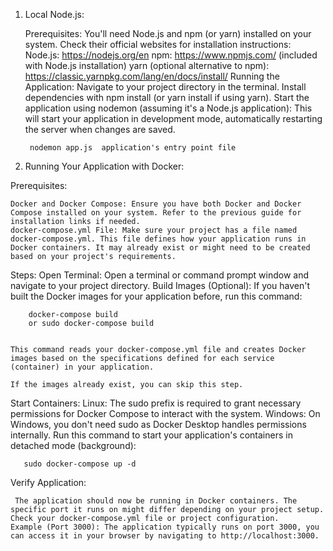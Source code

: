 1. Local Node.js:

    Prerequisites: You'll need Node.js and npm (or yarn) installed on your system. Check their official websites for installation instructions:
        Node.js: https://nodejs.org/en
        npm: https://www.npmjs.com/ (included with Node.js installation)
        yarn (optional alternative to npm): https://classic.yarnpkg.com/lang/en/docs/install/
    Running the Application:
        Navigate to your project directory in the terminal.
        Install dependencies with npm install (or yarn install if using yarn).
        Start the application using nodemon (assuming it's a Node.js application):
        This will start your application in development mode, automatically restarting the server when changes are saved.


        nodemon app.js  application's entry point file



        
1. Running Your Application with Docker:

  Prerequisites:

    Docker and Docker Compose: Ensure you have both Docker and Docker Compose installed on your system. Refer to the previous guide for installation links if needed.
    docker-compose.yml File: Make sure your project has a file named docker-compose.yml. This file defines how your application runs in Docker containers. It may already exist or might need to be created based on your project's requirements.

Steps:     Open Terminal: Open a terminal or command prompt window and navigate to your project directory.
Build Images (Optional):
  If you haven't built the Docker images for your application before, run this command:


        docker-compose build
        or sudo docker-compose build


    This command reads your docker-compose.yml file and creates Docker images based on the specifications defined for each service (container) in your application.

    If the images already exist, you can skip this step.

Start Containers: 
Linux: The sudo prefix is required to grant necessary permissions for Docker Compose to interact with the system.
        Windows: On Windows, you don't need sudo as Docker Desktop handles permissions internally.
            Run this command to start your application's containers in detached mode (background):

       sudo docker-compose up -d


    
Verify Application:

     The application should now be running in Docker containers. The specific port it runs on might differ depending on your project setup. Check your docker-compose.yml file or project configuration.
    Example (Port 3000): The application typically runs on port 3000, you can access it in your browser by navigating to http://localhost:3000.

